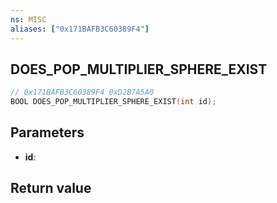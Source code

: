 ```yaml
---
ns: MISC
aliases: ["0x171BAFB3C60389F4"]
---
```

## DOES_POP_MULTIPLIER_SPHERE_EXIST

```c
// 0x171BAFB3C60389F4 0xD2B7A5A0
BOOL DOES_POP_MULTIPLIER_SPHERE_EXIST(int id);
```

## Parameters
* **id**:

## Return value
